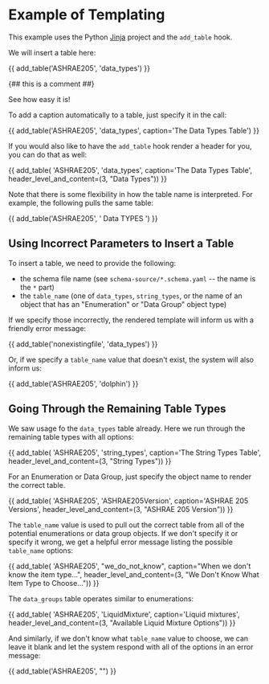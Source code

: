 # Example of Templating

This example uses the Python [Jinja](https://palletsprojects.com/p/jinja/)
project and the `add_table` hook.

We will insert a table here:

{{ add_table('ASHRAE205', 'data_types') }}

{## this is a comment ##}

See how easy it is!

To add a caption automatically to a table, just specify it in the call:

{{ add_table('ASHRAE205', 'data_types', caption='The Data Types Table') }}

If you would also like to have the `add_table` hook render a header for you, you can do that as well:

{{ add_table(
    'ASHRAE205',
    'data_types',
    caption='The Data Types Table',
    header_level_and_content=(3, "Data Types"))
}}

Note that there is some flexibility in how the table name is interpreted.
For example, the following pulls the same table:

{{ add_table('ASHRAE205', ' Data   TYPES  ') }}


## Using Incorrect Parameters to Insert a Table

To insert a table, we need to provide the following:

- the schema file name (see `schema-source/*.schema.yaml` -- the name is the `*` part)
- the `table_name` (one of `data_types`, `string_types`, or the name of an object that has an "Enumeration" or "Data Group" object type)

If we specify those incorrectly, the rendered template will inform us with a friendly error message:

{{ add_table('nonexistingfile', 'data_types') }}

Or, if we specify a `table_name` value that doesn't exist, the system will also inform us:

{{ add_table('ASHRAE205', 'dolphin') }}


## Going Through the Remaining Table Types

We saw usage fo the `data_types` table already.
Here we run through the remaining table types with all options:


{{ add_table(
    'ASHRAE205',
    'string_types',
    caption='The String Types Table',
    header_level_and_content=(3, "String Types"))
}}

For an Enumeration or Data Group, just specify the object name to render the correct table.

{{ add_table(
    'ASHRAE205',
    'ASHRAE205Version',
    caption='ASHRAE 205 Versions',
    header_level_and_content=(3, "ASHRAE 205 Version"))
}}

The `table_name` value is used to pull out the correct table from all of the potential enumerations or data group objects.
If we don't specify it or specify it wrong, we get a helpful error message listing the possible `table_name` options:

{{ add_table(
    'ASHRAE205',
    "we_do_not_know",
    caption="When we don't know the item type...",
    header_level_and_content=(3, "We Don't Know What Item Type to Choose..."))
}}

The `data_groups` table operates similar to enumerations:

{{ add_table(
    'ASHRAE205',
    'LiquidMixture',
    caption='Liquid mixtures',
    header_level_and_content=(3, "Available Liquid Mixture Options"))
}}

And similarly, if we don't know what `table_name` value to choose, we can leave it blank and let the system respond with all of the options in an error message:

{{ add_table('ASHRAE205', "") }}

